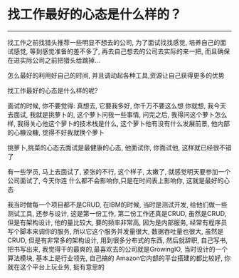 # 找工作最好的心态是什么样的？


---

找工作之前找猎头推荐一些明显不想去的公司, 为了面试找找感觉, 培养自己的面试感觉, 等到感觉准备的差不多了, 再去自己想去的公司去实际的来一把, 而且确保在进实际公司之前把猎头给踹掉...

怎么最好的利用好自己的时间, 并且调动起各种工具,资源让自己获得更多的优势

找工作最好的心态是什么样的呢?  

面试的时候, 你不要觉得: 真想去, 它要我多好, 你千万不要这么想
你就想, 我今天去面试, 我就是挑萝卜的, 这个萝卜问我一些事情, 问完之后, 我得问这个萝卜怎么样, 我得关心他这个萝卜的技术栈是什么, 这个萝卜他有没有什么发展前景, 他内部的心糠没糠, 觉得不好我就换个萝卜

挑萝卜,挑菜的心态去面试是最健康的心态, 他面试你, 你面试他, 这样就已经很不错了

有一些学员, 马上去面试了, 紧张的不行, 这个样子, 太嫩了, 就感觉明天要参加一个公司面试了, 今天你连 什么都不会影响你,只是在时间表上影响你, 这就是最好的心态

我当时做每一个项目都不是CRUD, 在IBM的时候, 当时是测试开发, 给他们做一些测试工具, 还参与设计, 这是第一份工作, 第二份工作还真是CRUD, 虽然是CRUD, 但是有架构设计, 他的量比较大, 要的频率非常高, 因为是内部服务, 经常有程序员写个脚本来调你的服务, 所以它这个服务并发量很大, 数据吞吐量也很大, 虽然是CRUD, 但是有非常多的架构设计, 用到很多分布式的东西, 然后就辞职, 自己写书, 把书写出来, 我觉得干的最爽的,最喜欢去的公司就是GrowingIO, 当时设计的一个算法模块, 基本上是行业领先, 自己搞的
Amazon它内部的平台搭建的都比较好, 你就在这个平台上玩业务, 挺有意思的




